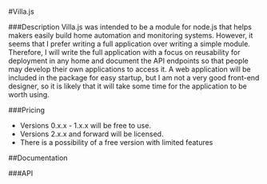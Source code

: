#Villa.js

###Description
Villa.js was intended to be a module for node.js that helps makers easily build home automation and monitoring systems.
However, it seems that I prefer writing a full application over writing a simple module. Therefore, I will write the full application with a focus on 
reusability for deployment in any home and document the API endpoints so that people may develop their own applications to access it. A web
application will be included in the package for easy startup, but I am not a very good front-end designer, so it is likely that it will take some time
for the application to be worth using.

###Pricing
* Versions 0.x.x - 1.x.x will be free to use.
* Versions 2.x.x and forward will be licensed.
* There is a possibility of a free version with limited features

##Documentation

###API
